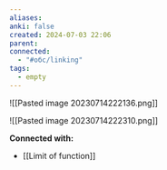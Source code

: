 ```yaml
---
aliases: 
anki: false
created: 2024-07-03 22:06
parent: 
connected:
  - "#обс/linking"
tags:
  - empty
---
```




![[Pasted image 20230714222136.png]]

![[Pasted image 20230714222310.png]]















**Connected with:**
- [[Limit of function]]

